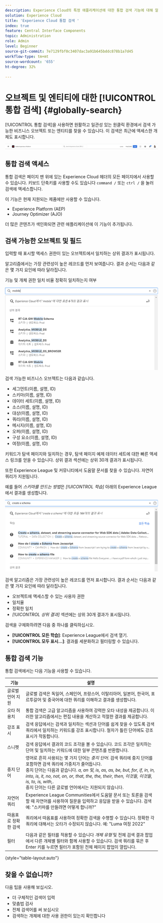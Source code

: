 ```yaml
---
description: Experience Cloud의 특정 애플리케이션에 대한 통합 검색 기능에 대해 알아봅니다.
solution: Experience Cloud
title: 'Experience Cloud 통합 검색 '
index: true
feature: Central Interface Components
topic: Administration
role: Admin
level: Beginner
source-git-commit: 7e7129fbf0c3407dac3a91b645bddc878b1a7d45
workflow-type: tm+mt
source-wordcount: '655'
ht-degree: 32%

---
```



# 오브젝트 및 엔티티에 대한 [!UICONTROL 통합 검색] {#globally-search}

[!UICONTROL 통합 검색]을 사용하면 원활하고 일관성 있는 원클릭 환경에서 검색 가능한 비즈니스 오브젝트 또는 엔티티를 찾을 수 있습니다. 이 검색은 최근에 액세스한 개체도 표시합니다.

![개체 및 엔티티를 전역으로 검색](assets/platform-search.png)

## 통합 검색 액세스

통합 검색은 페이지 맨 위에 있는 Experience Cloud 헤더의 모든 페이지에서 사용할 수 있습니다. 키보드 단축키를 사용할 수도 있습니다 `command /` 또는 `ctrl /` 을 눌러 검색에 액세스합니다.

이 기능은 현재 지원되는 제품에만 사용할 수 있습니다.

* Experience Platform (AEP)
* Journey Optimizer (AJO)

더 많은 콘텐츠가 색인화되면 관련 애플리케이션에 이 기능이 추가됩니다.

## 검색 가능한 오브젝트 및 필드

입력할 때 표시할 액세스 권한이 있는 오브젝트에서 일치하는 상위 결과가 표시됩니다.

알고리즘에서는 가장 관련성이 높은 레코드를 먼저 보여줍니다. 결과 순서는 다음과 같은 몇 가지 요인에 따라 달라집니다.

기능 및 개체 권한 일치 비율 정확히 일치하는지 여부

![Experience Cloud의 통합 검색](assets/unified-search-results.png)

검색 가능한 비즈니스 오브젝트는 다음과 같습니다.

* 세그먼트(이름, 설명, ID)
* 스키마(이름, 설명, ID)
* 데이터 세트(이름, 설명, ID)
* 소스(이름, 설명, ID)
* 대상(이름, 설명, ID)
* 쿼리(이름, 설명, ID)
* 메시지(이름, 설명, ID)
* 오퍼(이름, 설명, ID)
* 구성 요소(이름, 설명, ID)
* 여정(이름, 설명, ID)

키워드가 탐색 페이지와 일치하는 경우, 탐색 페이지 예제 데이터 세트에 대한 빠른 액세스 링크를 얻을 수 있습니다. 상위 결과 섹션에는 상위 30개 결과가 표시됩니다.

또한 Experience League 및 커뮤니티에서 도움말 문서를 찾을 수 있습니다. 자연어 쿼리가 지원됩니다.

예를 들어 _스키마를 만드는 방법_&#x200B;은 _[!UICONTROL 학습]_ 아래의 Experience League에서 결과를 생성합니다.

![Experience Cloud 도움말의 통합 검색](assets/unified-search-learning.png)

검색 알고리즘은 가장 관련성이 높은 레코드를 먼저 표시합니다. 결과 순서는 다음과 같은 몇 가지 요인에 따라 달라집니다.

* 오브젝트에 액세스할 수 있는 사용자 권한
* 일치율
* 정확한 일치
* _[!UICONTROL 상위 결과]_ 섹션에는 상위 30개 결과가 표시됩니다.

검색을 구체화하려면 다음 중 하나를 클릭하십시오.

* **[!UICONTROL 모든 학습]**: Experience League에서 검색 열기.
* **[!UICONTROL 모두 표시...]**: 결과를 세분화하고 필터링할 수 있습니다.

## 통합 검색 기능

통합 검색에서는 다음 기능을 사용할 수 있습니다.

| 기능 | 설명 |
| ------- | ------- |
| 글로벌 언어 지원 | 글로벌 검색은 독일어, 스페인어, 프랑스어, 이탈리아어, 일본어, 한국어, 포르투갈어 및 중국어에 대한 쿼리를 이해하고 결과를 생성합니다. |
| 오타 허용치 | 통합 검색은 고급 알고리즘을 사용하여 강력한 오타 내성을 제공합니다. 이러한 알고리즘에서는 편집 내용을 계산하고 적절한 결과를 제공합니다. |
| 강조 표시 | 검색 응답에서는 검색과 일치하는 섹션과 단어를 쉽게 찾을 수 있도록 검색 쿼리에서 일치하는 키워드를 강조 표시합니다. 철자가 틀린 단어에도 강조 표시가 작동합니다. |
| 스니펫 | 검색 응답에서 결과의 코드 조각을 볼 수 있습니다. 코드 조각은 일치하는 단어 및 일치하는 키워드에 대한 일부 콘텐츠를 반환합니다. |
| 중지 단어 | 영어로 흔히 사용되는 몇 가지 단어는 _중지 단어_. 검색 쿼리에 중지 단어를 포함하면 검색 쿼리에 가중치가 줄어듭니다. <br>중지 단어는 다음과 같습니다. _a, an 및, is, as, as, be, but, for, if, in, in, into, is, it, no, not, on, or, that, the, the, their, then, 이것들, 이것들, is, to, is, with,_. <br>중지 단어는 다른 글로벌 언어에서는 지원되지 않습니다. |
| 자연어 쿼리 | Experience League Communities에서 도움말 문서 또는 토론을 검색할 때 자연어를 사용하여 질문을 입력하고 응답을 받을 수 있습니다. 검색 예: &quot;스키마를 만들려면 어떻게 합니까?&quot; |
| 따옴표로 정확한 검색 | 쿼리에서 따옴표를 사용하여 정확한 검색을 수행할 수 있습니다. 정확한 각 쿼리에 대해서는 오타가 수정되지 않습니다. 예: &quot;Luma 여정 2022&quot; |
| 필터 | 다음과 같은 필터를 적용할 수 있습니다 _개체 유형_ 및 전체 검색 결과 팝업에서 다른 개체별 필터와 함께 사용할 수 있습니다. 검색 쿼리를 묶은 후 Enter 키를 누르면 필터가 포함된 전체 페이지 팝업이 열립니다. |

{style=&quot;table-layout:auto&quot;}

## 찾을 수 없습니까?

다음 팁을 사용해 보십시오.

* 더 구체적인 검색어 입력
* 맞춤법 검사
* 전체 검색어를 써 보십시오
* 검색하는 개체에 대한 사용 권한이 있는지 확인합니다











